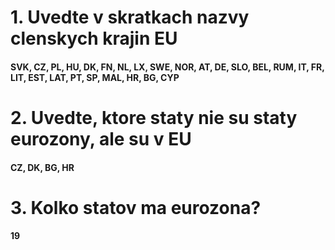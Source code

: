 # 1. Uvedte v skratkach nazvy clenskych krajin EU
#### SVK, CZ, PL, HU, DK, FN, NL, LX, SWE, NOR, AT, DE, SLO, BEL, RUM, IT, FR, LIT, EST, LAT, PT, SP, MAL, HR, BG, CYP
# 2. Uvedte, ktore staty nie su staty eurozony, ale su v EU
#### CZ, DK, BG, HR
# 3. Kolko statov ma eurozona?
#### 19
